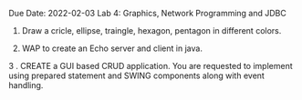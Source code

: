 Due Date: 2022-02-03
Lab 4: Graphics, Network Programming and JDBC

   1. Draw a cricle, ellipse, traingle, hexagon, pentagon in different colors.
   
   
   2. WAP to create an Echo server and client in java.
   
   
   3 . CREATE a GUI based CRUD application. You are requested to implement using prepared statement and SWING components along with event handling.
